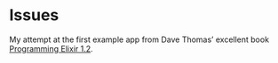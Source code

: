 # Issues

My attempt at the first example app from Dave Thomas’ excellent book [Programming Elixir 1.2][1].

[1]: https://pragprog.com/book/elixir12/programming-elixir-1-2
